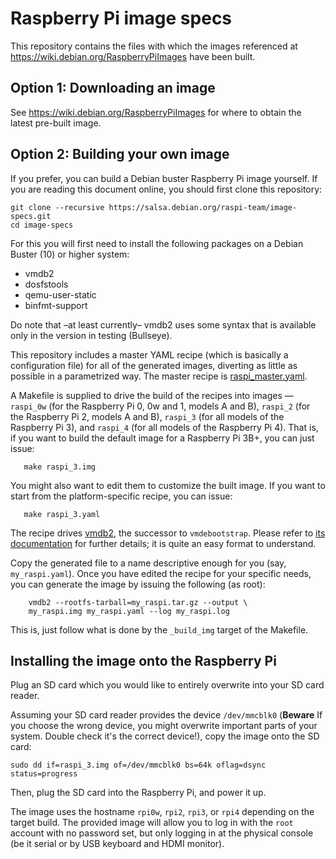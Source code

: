 # Raspberry Pi image specs

This repository contains the files with which the images referenced at
https://wiki.debian.org/RaspberryPiImages have been built.

## Option 1: Downloading an image

See https://wiki.debian.org/RaspberryPiImages for where to obtain the
latest pre-built image.

## Option 2: Building your own image

If you prefer, you can build a Debian buster Raspberry Pi image
yourself. If you are reading this document online, you should first
clone this repository:

```shell
git clone --recursive https://salsa.debian.org/raspi-team/image-specs.git
cd image-specs
```

For this you will first need to install the following packages on a
Debian Buster (10) or higher system:

* vmdb2
* dosfstools
* qemu-user-static
* binfmt-support

Do note that –at least currently– vmdb2 uses some syntax that is available
only in the version in testing (Bullseye).

This repository includes a master YAML recipe (which is basically a
configuration file) for all of the generated images, diverting as
little as possible in a parametrized way. The master recipe is
[raspi_master.yaml](raspi_master.yaml).

A Makefile is supplied to drive the build of the recipes into images —
`raspi_0w` (for the Raspberry Pi 0, 0w and 1, models A and B),
`raspi_2` (for the Raspberry Pi 2, models A and B), `raspi_3`
(for all models of the Raspberry Pi 3), and `raspi_4` (for all
models of the Raspberry Pi 4). That is, if you want to build the
default image for a Raspberry Pi 3B+, you can just issue:

```shell
   make raspi_3.img
```

You might also want to edit them to customize the built image. If you
want to start from the platform-specific recipe, you can issue:

```shell
   make raspi_3.yaml
```
The recipe drives [vmdb2](https://vmdb2.liw.fi/), the successor to
`vmdebootstrap`. Please refer to [its
documentation](https://vmdb2.liw.fi/documentation/) for further
details; it is quite an easy format to understand.

Copy the generated file to a name descriptive enough for you (say,
`my_raspi.yaml`). Once you have edited the recipe for your specific
needs, you can generate the image by issuing the following (as root):

```shell
    vmdb2 --rootfs-tarball=my_raspi.tar.gz --output \
	my_raspi.img my_raspi.yaml --log my_raspi.log
```

This is, just follow what is done by the `_build_img` target of the Makefile.

## Installing the image onto the Raspberry Pi

Plug an SD card which you would like to entirely overwrite into your SD card reader.

Assuming your SD card reader provides the device `/dev/mmcblk0`
(**Beware** If you choose the wrong device, you might overwrite
important parts of your system.  Double check it's the correct
device!), copy the image onto the SD card:

```shell
sudo dd if=raspi_3.img of=/dev/mmcblk0 bs=64k oflag=dsync status=progress
```

Then, plug the SD card into the Raspberry Pi, and power it up.

The image uses the hostname `rpi0w`, `rpi2`, `rpi3`, or `rpi4` depending on the
target build. The provided image will allow you to log in with the
`root` account with no password set, but only logging in at the
physical console (be it serial or by USB keyboard and HDMI monitor).

